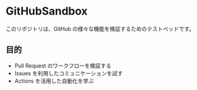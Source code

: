 # GitHubSandbox

このリポジトリは、GitHub の様々な機能を検証するためのテストベッドです。

## 目的
* Pull Request のワークフローを検証する
* Issues を利用したコミュニケーションを試す
* Actions を活用した自動化を学ぶ

